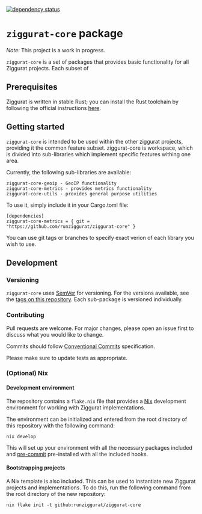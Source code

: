 [![dependency status](https://deps.rs/repo/github/runziggurat/ziggurat-core/status.svg)](https://deps.rs/repo/github/runziggurat/ziggurat-core)

# `ziggurat-core` package

*Note:* This project is a work in progress.

`ziggurat-core` is a set of packages that provides basic functionality for all Ziggurat projects. Each subset of 

## Prerequisites

Ziggurat is written in stable Rust; you can install the Rust toolchain by following the official instructions [here](https://www.rust-lang.org/learn/get-started).

## Getting started

`ziggurat-core` is intended to be used within the other ziggurat projects, providing it the common feature subset. ziggurat-core is workspace, which is divided into sub-libraries which implement specific features withing one area.

Currently, the following sub-libraries are available:
```
ziggurat-core-geoip - GeoIP functionality
ziggurat-core-metrics - provides metrics functionality
ziggurat-core-utils - provides general purpose utilities
```

To use it, simply include it in your Cargo.toml file:
```
[dependencies]
ziggurat-core-metrics = { git = "https://github.com/runziggurat/ziggurat-core" }
```

You can use git tags or branches to specify exact verion of each library you wish to use.

## Development

### Versioning

`ziggurat-core` uses [SemVer](http://semver.org/) for versioning. For the versions available, see the [tags on this repository](https://github.com/runziggurat/ziggurat-core). 
Each sub-package is versioned individually.

### Contributing

Pull requests are welcome. For major changes, please open an issue first to discuss what you would like to change.

Commits should follow [Conventional Commits](https://www.conventionalcommits.org/en/v1.0.0/) specification.

Please make sure to update tests as appropriate.

### (Optional) Nix

#### Development environment

The repository contains a `flake.nix` file that provides a [Nix](https://nixos.org/) development environment for working with Ziggurat implementations.

The environment can be initialized and entered from the root directory of this repository with the following command:
```fish
nix develop
```
This will set up your environment with all the necessary packages included and [pre-commit](https://pre-commit.com/) pre-installed with all the included hooks. 

#### Bootstrapping projects

A Nix template is also included. This can be used to instantiate new Ziggurat projects and implementations. To do this, run the following command from the root directory of the new repository:
```fish
nix flake init -t github:runziggurat/ziggurat-core
```
